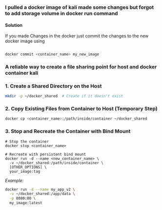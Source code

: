 ### I pulled a docker image of kali made some changes but forgot to add storage volume in docker run command

#### Solution
If you made Changes in the docker just commit the changes to the new docker image using

```bash

docker commit <container_name> my_new_image

```

### A reliable way to create a file sharing point for host and docker container kali
### 1. **Create a Shared Directory on the Host**
```bash
mkdir -p ~/docker_shared  # Create if it doesn't exist
```
### 2. **Copy Existing Files from Container to Host (Temporary Step)**
```bash
docker cp <container_name>:/path/inside/container ~/docker_shared
```
### 3. **Stop and Recreate the Container with Bind Mount**
```shell
# Stop the container
docker stop <container_name>

# Recreate with persistent bind mount
docker run -d --name <new_container_name> \
  -v ~/docker_shared:/path/inside/container \
  [OTHER_OPTIONS] \
  your_image:tag
```
_Example:_
```bash
docker run -d --name my_app_v2 \
  -v ~/docker_shared:/app/data \
  -p 8080:80 \
  my_image:latest
```

